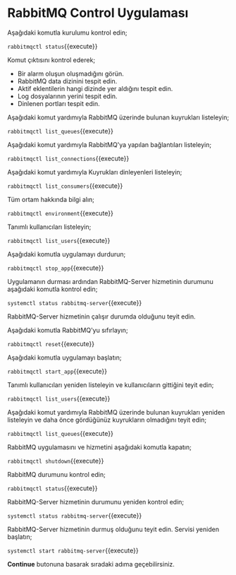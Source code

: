 # RabbitMQ Control Uygulaması

Aşağıdaki komutla kurulumu kontrol edin;

`rabbitmqctl status`{{execute}}

Komut çıktısını kontrol ederek;
* Bir alarm oluşun oluşmadığını görün.
* RabbitMQ data dizinini tespit edin.
* Aktif eklentilerin hangi dizinde yer aldığını tespit edin.
* Log dosyalarının yerini tespit edin.
* Dinlenen portları tespit edin.

Aşağıdaki komut yardımıyla RabbitMQ üzerinde bulunan kuyrukları listeleyin;

`rabbitmqctl list_queues`{{execute}}

Aşağıdaki komut yardımıyla RabbitMQ'ya yapılan bağlantıları listeleyin;

`rabbitmqctl list_connections`{{execute}}

Aşağıdaki komut yardımıyla Kuyrukları dinleyenleri listeleyin;

`rabbitmqctl list_consumers`{{execute}}

Tüm ortam hakkında bilgi alın;

`rabbitmqctl environment`{{execute}}

Tanımlı kullanıcıları listeleyin;

`rabbitmqctl list_users`{{execute}}

Aşağıdaki komutla uygulamayı durdurun;

`rabbitmqctl stop_app`{{execute}}

Uygulamanın durması ardından RabbitMQ-Server hizmetinin durumunu aşağıdaki komutla kontrol edin;

`systemctl status rabbitmq-server`{{execute}}

RabbitMQ-Server hizmetinin çalışır durumda olduğunu teyit edin.

Aşağıdaki komutla RabbitMQ'yu sıfırlayın;

`rabbitmqctl reset`{{execute}}

Aşağıdaki komutla uygulamayı başlatın;

`rabbitmqctl start_app`{{execute}}

Tanımlı kullanıcıları yeniden listeleyin ve kullanıcıların gittiğini teyit edin;

`rabbitmqctl list_users`{{execute}}

Aşağıdaki komut yardımıyla RabbitMQ üzerinde bulunan kuyrukları yeniden listeleyin ve daha önce gördüğünüz kuyrukların olmadığını teyit edin;

`rabbitmqctl list_queues`{{execute}}

RabbitMQ uygulamasını ve hizmetini aşağıdaki komutla kapatın;

`rabbitmqctl shutdown`{{execute}}

RabbitMQ durumunu kontrol edin;

`rabbitmqctl status`{{execute}}

RabbitMQ-Server hizmetinin durumunu yeniden kontrol edin;

`systemctl status rabbitmq-server`{{execute}}

RabbitMQ-Server hizmetinin durmuş olduğunu teyit edin. Servisi yeniden başlatın;

`systemctl start rabbitmq-server`{{execute}}

**Continue** butonuna basarak sıradaki adıma geçebilirsiniz.